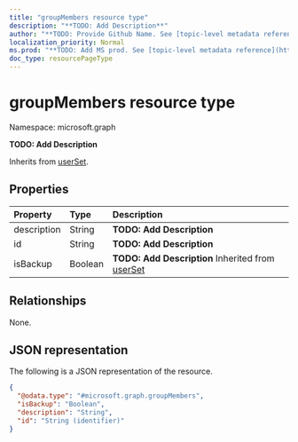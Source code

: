 ```yaml
---
title: "groupMembers resource type"
description: "**TODO: Add Description**"
author: "**TODO: Provide Github Name. See [topic-level metadata reference](https://msgo.azurewebsites.net/add/document/guidelines/metadata.html#topic-level-metadata)**"
localization_priority: Normal
ms.prod: "**TODO: Add MS prod. See [topic-level metadata reference](https://msgo.azurewebsites.net/add/document/guidelines/metadata.html#topic-level-metadata)**"
doc_type: resourcePageType
---
```


# groupMembers resource type

Namespace: microsoft.graph



**TODO: Add Description**


Inherits from [userSet](../resources/userset.md).

## Properties
|Property|Type|Description|
|:---|:---|:---|
|description|String|**TODO: Add Description**|
|id|String|**TODO: Add Description**|
|isBackup|Boolean|**TODO: Add Description** Inherited from [userSet](../resources/userset.md)|

## Relationships
None.

## JSON representation
The following is a JSON representation of the resource.
<!-- {
  "blockType": "resource",
  "@odata.type": "microsoft.graph.groupMembers"
}
-->
``` json
{
  "@odata.type": "#microsoft.graph.groupMembers",
  "isBackup": "Boolean",
  "description": "String",
  "id": "String (identifier)"
}
```

